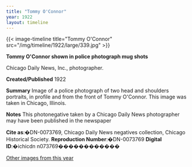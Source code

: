 ```yaml
---
title: "Tommy O'Connor"
year: 1922
layout: timeline
---
```


{{< image-timeline title="Tommy O'Connor" src="/img/timeline/1922/large/339.jpg" >}}


__**Tommy O'Connor shown in police photograph mug shots**__

Chicago Daily News, Inc., photographer.

**Created/Published**
1922

**Summary**
Image of a police photograph of two head and shoulders portraits, in profile and from the front of Tommy O'Connor. This image was taken in Chicago, Illinois.

**Notes**
This photonegative taken by a Chicago Daily News photographer may have been published in the newspaper

__Cite as__:�DN-0073769, Chicago Daily News negatives collection, Chicago Historical Society.
__Reproduction Number__:�DN-0073769
__Digital ID__:�ichicdn n073769������������ 

[Other images from this year](/historical/timeline/1922)